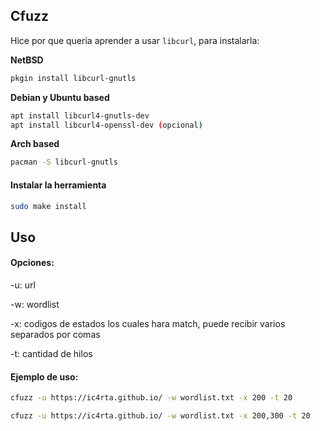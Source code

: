 ## Cfuzz

Hice por que queria aprender a usar ```libcurl```, para instalarla:

**NetBSD**

```bash
pkgin install libcurl-gnutls
```

**Debian y Ubuntu based**

```bash
apt install libcurl4-gnutls-dev
apt install libcurl4-openssl-dev (opcional)
```

**Arch based**

```bash
pacman -S libcurl-gnutls
```

#### Instalar la herramienta

```bash
sudo make install
```

## Uso

#### Opciones:

-u: url

-w: wordlist 

-x: codigos de estados los cuales hara match, puede recibir varios separados por comas

-t: cantidad de hilos

#### Ejemplo de uso:

```bash
cfuzz -u https://ic4rta.github.io/ -w wordlist.txt -x 200 -t 20
```

```bash
cfuzz -u https://ic4rta.github.io/ -w wordlist.txt -x 200,300 -t 20
```
